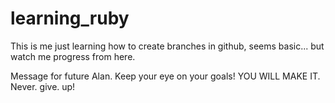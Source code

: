 # learning_ruby

This is me just learning how to create branches in github, seems basic... but watch me progress from here.

Message for future Alan. Keep your eye on your goals! YOU WILL MAKE IT. Never. give. up!
